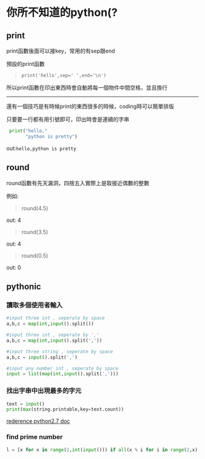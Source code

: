
# 你所不知道的python(?


## print

print函數後面可以接key，常用的有sep跟end

預設的print函數

> `print('hello',sep=' ',end='\n')`

所以print函數在印出東西時會自動將每一個物件中間空格，並且換行

- - -

還有一個技巧是有時候print的東西很多的時候，coding時可以簡單排版

只要要一行都有用引號即可，印出時會是連續的字串

```python
 print("hello,"
       "python is pretty")
```

out:`hello,python is pretty`

## round

round函數有先天漏洞，四捨五入實際上是取接近偶數的整數

例如:

> round(4.5)

out: 4

> round(3.5)

out: 4

> round(0.5)

out: 0

## pythonic

### 讀取多個使用者輸入

```python
#input three int , seperate by space
a,b,c = map(int,input().split())

#input three int , seperate by ','
a,b,c = map(int,input().split(','))

#input three string , seperate by space
a,b,c = input().split(',')

#input any number int , seperate by space
input = list(map(int,input().split(',')))
```
### 找出字串中出現最多的字元

```python
text = input()
print(max(string.printable,key=text.count))
```

[rederence python2.7 doc](https://docs.python.org/2/library/string.html)

### find prime number

```python
l = [x for x in range(2,int(input())) if all(x % i for i in range(2,x))]
```

